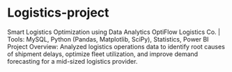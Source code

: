 # Logistics-project
Smart Logistics Optimization using Data Analytics  OptiFlow Logistics Co. | Tools: MySQL, Python (Pandas, Matplotlib, SciPy), Statistics, Power BI  Project Overview: Analyzed logistics operations data to identify root causes of shipment delays, optimize fleet utilization, and improve demand forecasting for a mid-sized logistics provider.
